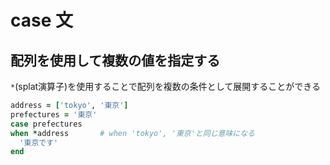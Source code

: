 # case 文
## 配列を使用して複数の値を指定する
`*`(splat演算子)を使用することで配列を複数の条件として展開することができる  
```rb
address = ['tokyo', '東京']
prefectures = '東京'
case prefectures
when *address       # when 'tokyo', '東京'と同じ意味になる
  '東京です'
end
```
